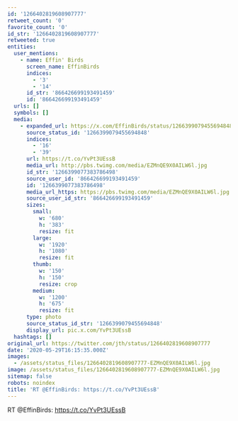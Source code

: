 ```yaml
---
id: '1266402819608907777'
retweet_count: '0'
favorite_count: '0'
id_str: '1266402819608907777'
retweeted: true
entities:
  user_mentions:
    - name: Effin' Birds
      screen_name: EffinBirds
      indices:
        - '3'
        - '14'
      id_str: '866426699193491459'
      id: '866426699193491459'
  urls: []
  symbols: []
  media:
    - expanded_url: https://x.com/EffinBirds/status/1266399079455694848/photo/1
      source_status_id: '1266399079455694848'
      indices:
        - '16'
        - '39'
      url: https://t.co/YvPt3UEssB
      media_url: http://pbs.twimg.com/media/EZMnQE9X0AILW6l.jpg
      id_str: '1266399077383786498'
      source_user_id: '866426699193491459'
      id: '1266399077383786498'
      media_url_https: https://pbs.twimg.com/media/EZMnQE9X0AILW6l.jpg
      source_user_id_str: '866426699193491459'
      sizes:
        small:
          w: '680'
          h: '383'
          resize: fit
        large:
          w: '1920'
          h: '1080'
          resize: fit
        thumb:
          w: '150'
          h: '150'
          resize: crop
        medium:
          w: '1200'
          h: '675'
          resize: fit
      type: photo
      source_status_id_str: '1266399079455694848'
      display_url: pic.x.com/YvPt3UEssB
  hashtags: []
original_url: https://twitter.com/jth/status/1266402819608907777
date: '2020-05-29T16:15:35.000Z'
images:
  - /assets/status_files/1266402819608907777-EZMnQE9X0AILW6l.jpg
image: /assets/status_files/1266402819608907777-EZMnQE9X0AILW6l.jpg
sitemap: false
robots: noindex
title: 'RT @EffinBirds: https://t.co/YvPt3UEssB'
---
```


RT @EffinBirds: https://t.co/YvPt3UEssB